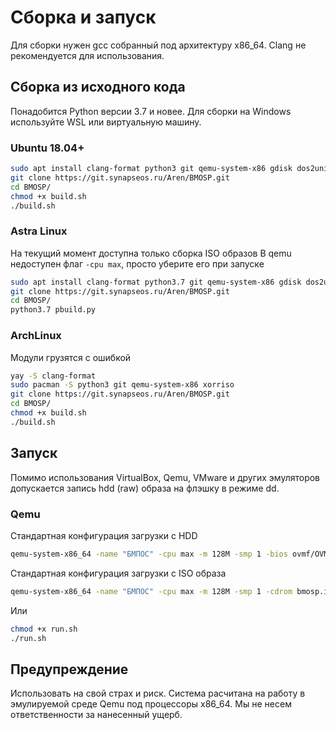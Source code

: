 # Сборка и запуск

Для сборки нужен gcc собранный под архитектуру x86_64. Clang не рекомендуется для использования.

## Сборка из исходного кода

Понадобится Python версии 3.7 и новее. Для сборки на Windows используйте WSL или виртуальную машину.

### Ubuntu 18.04+

```bash
sudo apt install clang-format python3 git qemu-system-x86 gdisk dos2unix xorriso
git clone https://git.synapseos.ru/Aren/BMOSP.git
cd BMOSP/
chmod +x build.sh
./build.sh
```

### Astra Linux

На текущий момент доступна только сборка ISO образов
В qemu недоступен флаг `-cpu max`, просто уберите его при запуске

```bash
sudo apt install clang-format python3.7 git qemu-system-x86 gdisk dos2unix xorriso
git clone https://git.synapseos.ru/Aren/BMOSP.git
cd BMOSP/
python3.7 pbuild.py
```

### ArchLinux

Модули грузятся с ошибкой

```bash
yay -S clang-format
sudo pacman -S python3 git qemu-system-x86 xorriso
git clone https://git.synapseos.ru/Aren/BMOSP.git
cd BMOSP/
chmod +x build.sh
./build.sh
```

## Запуск

Помимо использования VirtualBox, Qemu, VMware и других эмуляторов допускается запись hdd (raw) образа на флэшку в режиме dd.

### Qemu

Стандартная конфигурация загрузки с HDD

```bash
qemu-system-x86_64 -name "БМПОС" -cpu max -m 128M -smp 1 -bios ovmf/OVMF.fd -hda bmosp.hdd
```

Стандартная конфигурация загрузки с ISO образа

```bash
qemu-system-x86_64 -name "БМПОС" -cpu max -m 128M -smp 1 -cdrom bmosp.iso -boot d --no-reboot
```

Или

```bash
chmod +x run.sh
./run.sh
```

## Предупреждение

Использовать на свой страх и риск. Система расчитана на работу в эмулируемой среде Qemu под процессоры x86_64.
Мы не несем ответственности за нанесенный ущерб.
